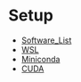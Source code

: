 # Setup

* [Software_List](./Notes/001_Software_List.md)
* [WSL](./Notes/002_WSL.md)
* [Miniconda](./Notes/003_Miniconda.md)
* [CUDA](./Notes/004_CUDA.md)